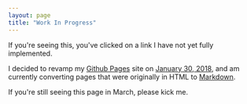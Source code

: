 ```yaml
---
layout: page
title: "Work In Progress"
---
```


If you're seeing this, you've clicked on a link I have not yet fully implemented.  

I decided to revamp my [Github Pages](https://pages.github.com/) site on [January 30, 2018](https://martyav.github.io/2018-01-30-first-post), and am currently converting pages that were originally in HTML to [Markdown](https://daringfireball.net/projects/markdown/).  

If you're still seeing this page in March, please kick me.
